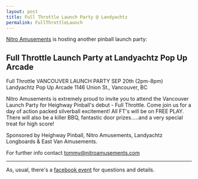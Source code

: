 ```yaml
---
layout: post
title: Full Throttle Launch Party @ Landyachtz
permalink: FullThrottleLaunch
---
```


[Nitro Amusements](http://nitroamusements.com/) is hosting another pinball launch party:

## Full Throttle Launch Party at Landyachtz Pop Up Arcade

Full Throttle VANCOUVER LAUNCH PARTY 
SEP 20th (2pm-8pm) Landyachtz Pop Up Arcade 1146 Union St., Vancouver, BC

Nitro Amusements is extremely proud to invite you to attend the Vancouver Launch Party for Heighway Pinball's debut - Full Throttle. 
Come join us for a day of action packed silverball excitement! All FT's will be on FREE PLAY. 
There will also be a killer BBQ, fantastic door prizes.....and a very special treat for high score! 

Sponsored by Heighway Pinball, Nitro Amusements, Landyachtz Longboards & East Van Amusements. 

For further info contact tommy@nitroamusements.com


---

As, usual, there's a [facebook event](https://www.facebook.com/events/1616637901920882/) for questions and details. 
